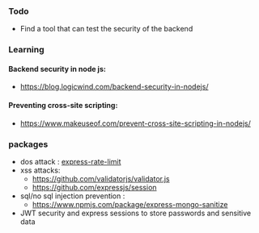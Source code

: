 ### Todo

- Find a tool that can test the security of the backend 

### Learning

#### Backend security in node js:
- <https://blog.logicwind.com/backend-security-in-nodejs/>
#### Preventing cross-site scripting:
- <https://www.makeuseof.com/prevent-cross-site-scripting-in-nodejs/>

### packages

- dos attack : [express-rate-limit](https://www.npmjs.com/package/express-rate-limit)
- xss attacks:
  - <https://github.com/validatorjs/validator.js>
  - <https://github.com/expressjs/session>
- sql/no sql injection prevention :
  - <https://www.npmjs.com/package/express-mongo-sanitize>
- JWT security and express sessions to store passwords and sensitive data
